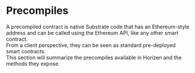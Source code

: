 # Precompiles

A precompiled contract is native Substrate code that has an Ethereum-style address and can be called using the Ethereum API, like any other smart contract. <br/>
From a client perspective, they can be seen as standard pre-deployed smart contracts.<br/>
This section will summarize the precompiles available in Horizen and the methods they expose.
